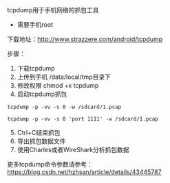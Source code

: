 tcpdump用于手机网络的抓包工具
* 需要手机root

下载地址：<http://www.strazzere.com/android/tcpdump>

步骤：
1. 下载tcpdump
2. 上传到手机 /data/local/tmp目录下
3. 修改权限 chmod +x tcpdump
4. 启动tcpdump抓包
```shell
tcpdump -p -vv -s 0 -w /sdcard/1.pcap
```
```shell
tcpdump -p -vv -s 0 'port 1111' -w /sdcard/1.pcap
```
5. Ctrl+C结束抓包
6. 导出抓包数据文件
6. 使用Charles或者WireShark分析抓包数据

更多tcpdump命令参数请参考：
<https://blog.csdn.net/hzhsan/article/details/43445787>
